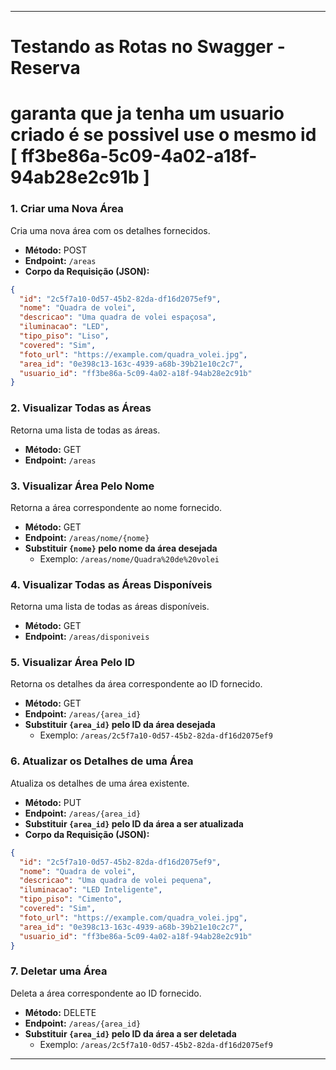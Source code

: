 
---

# Testando as Rotas no Swagger - Reserva

# garanta que ja tenha um usuario criado é se possivel use o mesmo id [ ff3be86a-5c09-4a02-a18f-94ab28e2c91b ]


### 1. Criar uma Nova Área
Cria uma nova área com os detalhes fornecidos.

- **Método:** POST
- **Endpoint:** `/areas`
- **Corpo da Requisição (JSON):** 
```json
{
  "id": "2c5f7a10-0d57-45b2-82da-df16d2075ef9",
  "nome": "Quadra de volei",
  "descricao": "Uma quadra de volei espaçosa",
  "iluminacao": "LED",
  "tipo_piso": "Liso",
  "covered": "Sim",
  "foto_url": "https://example.com/quadra_volei.jpg",
  "area_id": "0e398c13-163c-4939-a68b-39b21e10c2c7",
  "usuario_id": "ff3be86a-5c09-4a02-a18f-94ab28e2c91b"
}
```

### 2. Visualizar Todas as Áreas
Retorna uma lista de todas as áreas.

- **Método:** GET
- **Endpoint:** `/areas`

### 3. Visualizar Área Pelo Nome
Retorna a área correspondente ao nome fornecido.

- **Método:** GET
- **Endpoint:** `/areas/nome/{nome}`
- **Substituir `{nome}` pelo nome da área desejada**
  - Exemplo: `/areas/nome/Quadra%20de%20volei`

### 4. Visualizar Todas as Áreas Disponíveis
Retorna uma lista de todas as áreas disponíveis.

- **Método:** GET
- **Endpoint:** `/areas/disponiveis`

### 5. Visualizar Área Pelo ID
Retorna os detalhes da área correspondente ao ID fornecido.

- **Método:** GET
- **Endpoint:** `/areas/{area_id}`
- **Substituir `{area_id}` pelo ID da área desejada**
  - Exemplo: `/areas/2c5f7a10-0d57-45b2-82da-df16d2075ef9`

### 6. Atualizar os Detalhes de uma Área
Atualiza os detalhes de uma área existente.

- **Método:** PUT
- **Endpoint:** `/areas/{area_id}`
- **Substituir `{area_id}` pelo ID da área a ser atualizada**
- **Corpo da Requisição (JSON):** 
```json
{
  "id": "2c5f7a10-0d57-45b2-82da-df16d2075ef9",
  "nome": "Quadra de volei",
  "descricao": "Uma quadra de volei pequena",
  "iluminacao": "LED Inteligente",
  "tipo_piso": "Cimento",
  "covered": "Sim",
  "foto_url": "https://example.com/quadra_volei.jpg",
  "area_id": "0e398c13-163c-4939-a68b-39b21e10c2c7",
  "usuario_id": "ff3be86a-5c09-4a02-a18f-94ab28e2c91b"
}
```

### 7. Deletar uma Área
Deleta a área correspondente ao ID fornecido.

- **Método:** DELETE
- **Endpoint:** `/areas/{area_id}`
- **Substituir `{area_id}` pelo ID da área a ser deletada**
  - Exemplo: `/areas/2c5f7a10-0d57-45b2-82da-df16d2075ef9`

---
